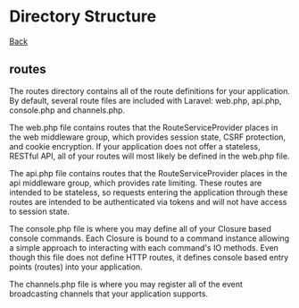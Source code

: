 # Directory Structure

[Back](../README.MD)

## routes

The routes directory contains all of the route definitions for your application. By default, 
several route files are included with Laravel: web.php, api.php, console.php and channels.php.

The web.php file contains routes that the RouteServiceProvider places in the web middleware 
group, which provides session state, CSRF protection, and cookie encryption. If your 
application does not offer a stateless, RESTful API, all of your routes will most likely be 
defined in the web.php file.

The api.php file contains routes that the RouteServiceProvider places in the api middleware 
group, which provides rate limiting. These routes are intended to be stateless, so requests 
entering the application through these routes are intended to be authenticated via tokens and 
will not have access to session state.

The console.php file is where you may define all of your Closure based console commands. Each 
Closure is bound to a command instance allowing a simple approach to interacting with each 
command's IO methods. Even though this file does not define HTTP routes, it defines console 
based entry points (routes) into your application.

The channels.php file is where you may register all of the event broadcasting channels that your 
application supports.
